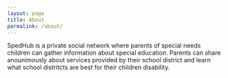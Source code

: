 ```yaml
---
layout: page
title: About
permalink: /about/
---
```


SpedHub is a private social network where parents of special needs children can gather information about special education. Parents can share anounimously about services provided by their school district and learn what school distritcts are best for their children disability. 
